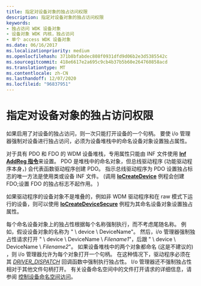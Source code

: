 ```yaml
---
title: 指定对设备对象的独占访问权限
description: 指定对设备对象的独占访问权限
keywords:
- 独占访问 WDK 设备对象
- 设备对象 WDK 内核，独占访问
- 单个 access WDK 设备对象
ms.date: 06/16/2017
ms.localizationpriority: medium
ms.openlocfilehash: 371b8bfabdec808f0931dfd9d06b2e3d5385542c
ms.sourcegitcommit: 418e6617e2a695c9cb4b37b5b60e264760858acd
ms.translationtype: MT
ms.contentlocale: zh-CN
ms.lasthandoff: 12/07/2020
ms.locfileid: "96837951"
---
```

# <a name="specifying-exclusive-access-to-device-objects"></a>指定对设备对象的独占访问权限





如果启用了对设备的独占访问，则一次只能打开设备的一个句柄。 要使 i/o 管理器强制对设备进行独占访问，必须为设备堆栈中的命名设备对象设置独占属性。

对于具有 PDO 和 FDO 的 WDM 设备堆栈，专用属性只能由 INF 文件使用 [**Inf AddReg 指令**](../install/inf-addreg-directive.md)来设置。 PDO 是堆栈中的命名对象，但总线驱动程序 (功能驱动程序本身，) 会代表函数驱动程序创建 PDO。 指示总线驱动程序为 PDO 设置独占标志的唯一方法是使用类或设备 INF 文件。  (调用 [**IoCreateDevice**](/windows-hardware/drivers/ddi/wdm/nf-wdm-iocreatedevice) 例程会创建 FDO;设置 FDO 的独占标志不起作用。 ) 

如果驱动程序的设备对象不是堆叠的，例如非 WDM 驱动程序和在 raw 模式下运行的设备，则可以使用 [**IoCreateDeviceSecure**](/windows-hardware/drivers/ddi/wdmsec/nf-wdmsec-wdmlibiocreatedevicesecure) 例程为其命名设备对象设置独占属性。

每个命名设备对象上的独占性根据每个名称强制执行，而不考虑尾随名称。 例如，假设设备对象的名称为 " \\ device \\ DeviceName"。 然后，i/o 管理器强制独占性请求打开 " \\ device \\ DeviceName \\ *Filename1*"，后跟 " \\ device \\ DeviceName \\ *Filename2*"。 如果设备堆栈中的两个对象都命名 (这是不建议的) ，则 i/o 管理器允许为每个对象打开一个句柄。 在这种情况下，驱动程序必须在其 [*DRIVER_DISPATCH*](/windows-hardware/drivers/ddi/wdm/nc-wdm-driver_dispatch) 回调函数中强制执行独占性。 I/o 管理器还不强制独占性相对于其他文件句柄打开。 有关设备命名空间中的文件打开请求的详细信息，请参阅 [控制设备命名空间访问](controlling-device-namespace-access.md)。

 

